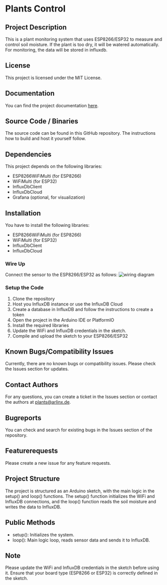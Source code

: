 # Plants Control

## Project Description
This is a plant monitoring system that uses ESP8266/ESP32 to measure and control soil moisture. If the plant is too dry, it will be watered automatically. For monitoring, the data will be stored in influxdb.

## License
This project is licensed under the MIT License.

## Documentation
You can find the project documentation [here](https://github.com/schroeder-is/plantsControl/blob/master/README.md).

## Source Code / Binaries
The source code can be found in this GitHub repository. The instructions how to build and host it yourself follow.

## Dependencies
This project depends on the following libraries:
- ESP8266WiFiMulti (for ESP8266)
- WiFiMulti (for ESP32)
- InfluxDbClient
- InfluxDbCloud
- Grafana (optional, for visualization)


## Installation
You have to install the following libraries:
- ESP8266WiFiMulti (for ESP8266)
- WiFiMulti (for ESP32)
- InfluxDbClient
- InfluxDbCloud

### Wire Up
Connect the sensor to the ESP8266/ESP32 as follows:
![wiring diagram](https://github.com/schroeder-is/plantsControl/blob/master/Schaltung.PNG)

### Setup the Code

1. Clone the repository
2. Host you InfluxDB instance or use the InfluxDB Cloud
3. Create a database in InfluxDB and follow the instructions to create a token
4. Open the project in the Arduino IDE or PlatformIO
5. Install the required libraries
6. Update the WiFi and InfluxDB credentials in the sketch.
7. Compile and upload the sketch to your ESP8266/ESP32


## Known Bugs/Compatibility Issues
Currently, there are no known bugs or compatibility issues. Please check the Issues section for updates.

## Contact Authors
For any questions, you can create a ticket in the Issues section or contact the authors at plants@arlinx.de.

## Bugreports
You can check and search for existing bugs in the Issues section of the repository.

## Featurerequests
Please create a new issue for any feature requests.

## Project Structure
The project is structured as an Arduino sketch, with the main logic in the setup() and loop() functions. The setup() function initializes the WiFi and InfluxDB connections, and the loop() function reads the soil moisture and writes the data to InfluxDB.

## Public Methods
- setup(): Initializes the system.
- loop(): Main logic loop, reads sensor data and sends it to InfluxDB.

## Note
Please update the WiFi and InfluxDB credentials in the sketch before using it. Ensure that your board type (ESP8266 or ESP32) is correctly defined in the sketch.